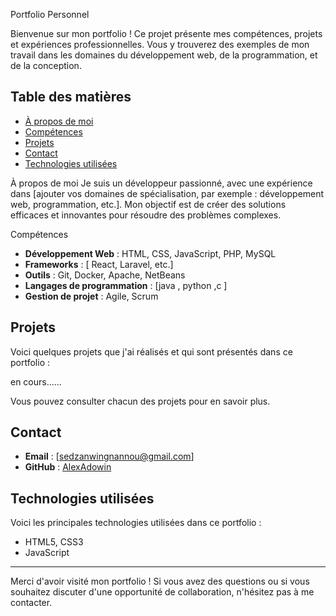  Portfolio Personnel

Bienvenue sur mon portfolio ! Ce projet présente mes compétences, projets et expériences professionnelles. Vous y trouverez des exemples de mon travail dans les domaines du développement web, de la programmation, et de la conception.

## Table des matières
- [À propos de moi](#à-propos-de-moi)
- [Compétences](#compétences)
- [Projets](#projets)
- [Contact](#contact)
- [Technologies utilisées](#technologies-utilisées)

 À propos de moi
Je suis un développeur passionné, avec une expérience dans [ajouter vos domaines de spécialisation, par exemple : développement web, programmation, etc.]. Mon objectif est de créer des solutions efficaces et innovantes pour résoudre des problèmes complexes.

 Compétences
- **Développement Web** : HTML, CSS, JavaScript, PHP, MySQL
- **Frameworks** : [ React, Laravel, etc.]
- **Outils** : Git, Docker, Apache, NetBeans
- **Langages de programmation** : [java , python ,c ]
- **Gestion de projet** : Agile, Scrum

## Projets
Voici quelques projets que j'ai réalisés et qui sont présentés dans ce portfolio :

en cours......

Vous pouvez consulter chacun des projets pour en savoir plus.

## Contact
- **Email** : [sedzanwingnannou@gmail.com]
- **GitHub** : [AlexAdowin](https://github.com/AlexAdowin)

## Technologies utilisées
Voici les principales technologies utilisées dans ce portfolio :

- HTML5, CSS3
- JavaScript
  
---

Merci d'avoir visité mon portfolio ! Si vous avez des questions ou si vous souhaitez discuter d'une opportunité de collaboration, n'hésitez pas à me contacter.
